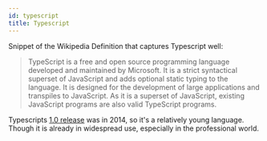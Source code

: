 ```yaml
---
id: typescript
title: Typescript
---
```


Snippet of the Wikipedia Definition that captures Typescript well:

> TypeScript is a free and open source programming language developed and maintained by Microsoft. It is a strict syntactical superset of JavaScript and adds optional static typing to the language. It is designed for the development of large applications and transpiles to JavaScript. As it is a superset of JavaScript, existing JavaScript programs are also valid TypeScript programs.

Typescripts [1.0 release](https://devblogs.microsoft.com/typescript/announcing-typescript-1-0/) was in 2014, so it's a relatively young language. Though it is already in widespread use, especially in the professional world.
